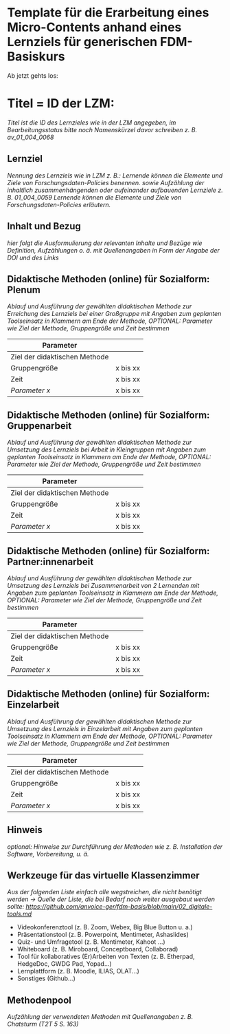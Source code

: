 <!--
author: 
email:    
version:  v1
language: DE
icon:     
link:     
comment:  OER.net FDM-Basiskurs
-->

# Template für die Erarbeitung eines Micro-Contents anhand eines Lernziels für generischen FDM-Basiskurs 
Ab jetzt gehts los: 

# Titel = ID der LZM: 
_Titel ist die ID des Lernzieles wie in der LZM angegeben, im Bearbeitungsstatus bitte noch  Namenskürzel davor schreiben z. B. av_01_004_0068_

## Lernziel
_Nennung des Lernziels wie in LZM z. B.: Lernende können die Elemente und Ziele von Forschungsdaten-Policies benennen. sowie Aufzählung der inhaltlich zusammenhängenden oder aufeinander aufbauenden Lernziele z. B. 01_004_0059 Lernende können die Elemente und Ziele von Forschungsdaten-Policies erläutern._

## Inhalt und Bezug
_hier folgt die Ausformulierung der relevanten Inhalte und Bezüge wie Definition, Aufzählungen o. ä. mit Quellenangaben in Form der Angabe der DOI und des Links_

## Didaktische Methoden (online) für Sozialform: Plenum
_Ablauf und Ausführung der gewählten didaktischen Methode zur Erreichung des Lernziels bei einer Großgruppe mit Angaben zum geplanten Toolseinsatz in Klammern am Ende der Methode, OPTIONAL: Parameter wie Ziel der Methode, Gruppengröße und Zeit bestimmen_

| Parameter                         |          |
| -----------------------------     | -------- |
| Ziel der didaktischen Methode     |          |
| Gruppengröße                      | x bis xx |
| Zeit                              | x bis xx |
| *Parameter x*                     | x bis xx |

## Didaktische Methoden (online) für Sozialform: Gruppenarbeit
_Ablauf und Ausführung der gewählten didaktischen Methode zur Umsetzung des Lernziels bei Arbeit in Kleingruppen mit Angaben zum geplanten Toolseinsatz in Klammern am Ende der Methode, OPTIONAL: Parameter wie Ziel der Methode, Gruppengröße und Zeit bestimmen_

| Parameter                         |          |
| -----------------------------     | -------- |
| Ziel der didaktischen Methode     |          |
| Gruppengröße                      | x bis xx |
| Zeit                              | x bis xx |
| *Parameter x*                     | x bis xx |


## Didaktische Methoden (online) für Sozialform: Partner:innenarbeit
_Ablauf und Ausführung der gewählten didaktischen Methode zur Umsetzung des Lernziels bei Zusammenarbeit von 2 Lernenden mit Angaben zum geplanten Toolseinsatz in Klammern am Ende der Methode, OPTIONAL: Parameter wie Ziel der Methode, Gruppengröße und Zeit bestimmen_

| Parameter                         |          |
| -----------------------------     | -------- |
| Ziel der didaktischen Methode     |          |
| Gruppengröße                      | x bis xx |
| Zeit                              | x bis xx |
| *Parameter x*                     | x bis xx |


## Didaktische Methoden (online) für Sozialform: Einzelarbeit
_Ablauf und Ausführung der gewählten didaktischen Methode zur Umsetzung des Lernziels in Einzelarbeit mit Angaben zum geplanten Toolseinsatz in Klammern am Ende der Methode, OPTIONAL: Parameter wie Ziel der Methode, Gruppengröße und Zeit bestimmen_

| Parameter                         |          |
| -----------------------------     | -------- |
| Ziel der didaktischen Methode     |          |
| Gruppengröße                      | x bis xx |
| Zeit                              | x bis xx |
| *Parameter x*                     | x bis xx |


## Hinweis
_optional: Hinweise zur Durchführung der Methoden wie z. B. Installation der Software, Vorbereitung, u. ä._


## Werkzeuge für das virtuelle Klassenzimmer
_Aus der folgenden Liste einfach alle wegstreichen, die nicht benötigt werden ->  Quelle der Liste, die bei Bedarf noch weiter ausgebaut werden sollte: https://github.com/anvoice-ger/fdm-basis/blob/main/02_digitale-tools.md_

* Videokonferenztool (z. B. Zoom, Webex, Big Blue Button u. a.)
* Präsentationstool (z. B. Powerpoint, Mentimeter, Ashaslides)
* Quiz- und Umfragetool (z. B. Mentimeter, Kahoot ...)
* Whiteboard (z. B. Miroboard, Conceptboard, Collaborad)
* Tool für kollaboratives (Er)Arbeiten von Texten (z. B. Etherpad, HedgeDoc, GWDG Pad, Yopad...)
* Lernplattform (z. B. Moodle, ILIAS, OLAT...)
* Sonstiges (Github...)

## Methodenpool
_Aufzählung der verwendeten Methoden mit Quellenangaben z. B. Chatsturm (T2T 5 S. 163)_

